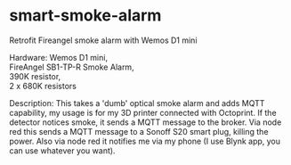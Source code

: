 # smart-smoke-alarm
Retrofit Fireangel smoke alarm with Wemos D1 mini

Hardware:
Wemos D1 mini,  
FireAngel SB1-TP-R Smoke Alarm,  
390K resistor,  
2 x 680K resistors

Description:
This takes a 'dumb' optical smoke alarm and adds MQTT capability, my usage is for my 3D printer connected with Octoprint.
If the detector notices smoke, it sends a MQTT message to the broker. Via node red this sends a MQTT message to a Sonoff S20 smart plug, killing the power.
Also via node red it notifies me via my phone (I use Blynk app, you can use whatever you want).

